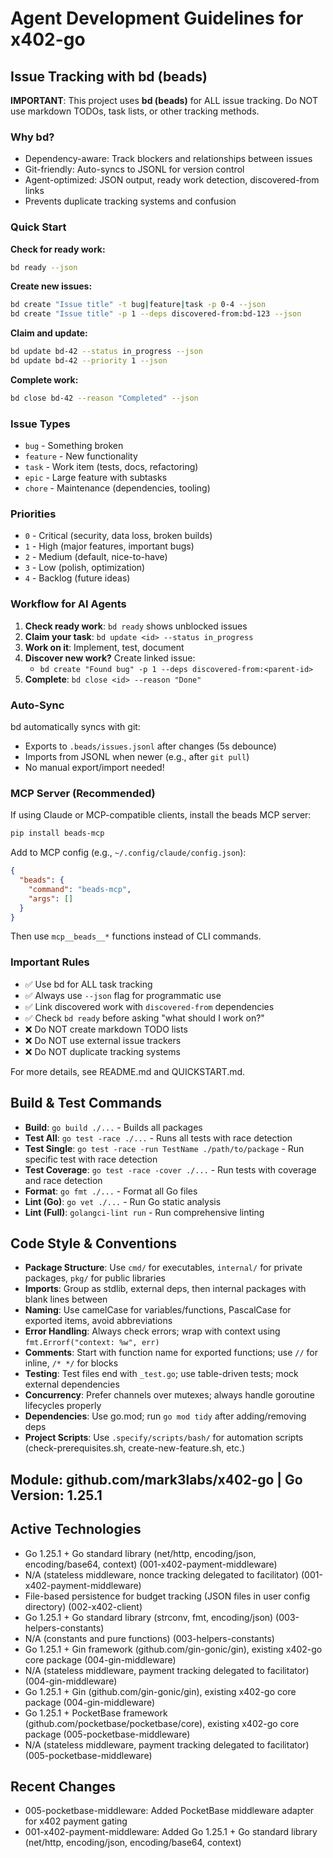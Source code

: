 # Agent Development Guidelines for x402-go

## Issue Tracking with bd (beads)

**IMPORTANT**: This project uses **bd (beads)** for ALL issue tracking. Do NOT use markdown TODOs, task lists, or other tracking methods.

### Why bd?

- Dependency-aware: Track blockers and relationships between issues
- Git-friendly: Auto-syncs to JSONL for version control
- Agent-optimized: JSON output, ready work detection, discovered-from links
- Prevents duplicate tracking systems and confusion

### Quick Start

**Check for ready work:**
```bash
bd ready --json
```

**Create new issues:**
```bash
bd create "Issue title" -t bug|feature|task -p 0-4 --json
bd create "Issue title" -p 1 --deps discovered-from:bd-123 --json
```

**Claim and update:**
```bash
bd update bd-42 --status in_progress --json
bd update bd-42 --priority 1 --json
```

**Complete work:**
```bash
bd close bd-42 --reason "Completed" --json
```

### Issue Types

- `bug` - Something broken
- `feature` - New functionality
- `task` - Work item (tests, docs, refactoring)
- `epic` - Large feature with subtasks
- `chore` - Maintenance (dependencies, tooling)

### Priorities

- `0` - Critical (security, data loss, broken builds)
- `1` - High (major features, important bugs)
- `2` - Medium (default, nice-to-have)
- `3` - Low (polish, optimization)
- `4` - Backlog (future ideas)

### Workflow for AI Agents

1. **Check ready work**: `bd ready` shows unblocked issues
2. **Claim your task**: `bd update <id> --status in_progress`
3. **Work on it**: Implement, test, document
4. **Discover new work?** Create linked issue:
   - `bd create "Found bug" -p 1 --deps discovered-from:<parent-id>`
5. **Complete**: `bd close <id> --reason "Done"`

### Auto-Sync

bd automatically syncs with git:
- Exports to `.beads/issues.jsonl` after changes (5s debounce)
- Imports from JSONL when newer (e.g., after `git pull`)
- No manual export/import needed!

### MCP Server (Recommended)

If using Claude or MCP-compatible clients, install the beads MCP server:

```bash
pip install beads-mcp
```

Add to MCP config (e.g., `~/.config/claude/config.json`):
```json
{
  "beads": {
    "command": "beads-mcp",
    "args": []
  }
}
```

Then use `mcp__beads__*` functions instead of CLI commands.

### Important Rules

- ✅ Use bd for ALL task tracking
- ✅ Always use `--json` flag for programmatic use
- ✅ Link discovered work with `discovered-from` dependencies
- ✅ Check `bd ready` before asking "what should I work on?"
- ❌ Do NOT create markdown TODO lists
- ❌ Do NOT use external issue trackers
- ❌ Do NOT duplicate tracking systems

For more details, see README.md and QUICKSTART.md.

## Build & Test Commands
- **Build**: `go build ./...` - Builds all packages
- **Test All**: `go test -race ./...` - Runs all tests with race detection
- **Test Single**: `go test -race -run TestName ./path/to/package` - Run specific test with race detection
- **Test Coverage**: `go test -race -cover ./...` - Run tests with coverage and race detection
- **Format**: `go fmt ./...` - Format all Go files
- **Lint (Go)**: `go vet ./...` - Run Go static analysis
- **Lint (Full)**: `golangci-lint run` - Run comprehensive linting

## Code Style & Conventions
- **Package Structure**: Use `cmd/` for executables, `internal/` for private packages, `pkg/` for public libraries
- **Imports**: Group as stdlib, external deps, then internal packages with blank lines between
- **Naming**: Use camelCase for variables/functions, PascalCase for exported items, avoid abbreviations
- **Error Handling**: Always check errors; wrap with context using `fmt.Errorf("context: %w", err)`
- **Comments**: Start with function name for exported functions; use `//` for inline, `/* */` for blocks
- **Testing**: Test files end with `_test.go`; use table-driven tests; mock external dependencies
- **Concurrency**: Prefer channels over mutexes; always handle goroutine lifecycles properly
- **Dependencies**: Use go.mod; run `go mod tidy` after adding/removing deps
- **Project Scripts**: Use `.specify/scripts/bash/` for automation scripts (check-prerequisites.sh, create-new-feature.sh, etc.)

## Module: github.com/mark3labs/x402-go | Go Version: 1.25.1

## Active Technologies
- Go 1.25.1 + Go standard library (net/http, encoding/json, encoding/base64, context) (001-x402-payment-middleware)
- N/A (stateless middleware, nonce tracking delegated to facilitator) (001-x402-payment-middleware)
- File-based persistence for budget tracking (JSON files in user config directory) (002-x402-client)
- Go 1.25.1 + Go standard library (strconv, fmt, encoding/json) (003-helpers-constants)
- N/A (constants and pure functions) (003-helpers-constants)
- Go 1.25.1 + Gin framework (github.com/gin-gonic/gin), existing x402-go core package (004-gin-middleware)
- N/A (stateless middleware, payment tracking delegated to facilitator) (004-gin-middleware)
- Go 1.25.1 + Gin (github.com/gin-gonic/gin), existing x402-go core package (004-gin-middleware)
- Go 1.25.1 + PocketBase framework (github.com/pocketbase/pocketbase/core), existing x402-go core package (005-pocketbase-middleware)
- N/A (stateless middleware, payment tracking delegated to facilitator) (005-pocketbase-middleware)

## Recent Changes
- 005-pocketbase-middleware: Added PocketBase middleware adapter for x402 payment gating
- 001-x402-payment-middleware: Added Go 1.25.1 + Go standard library (net/http, encoding/json, encoding/base64, context)

